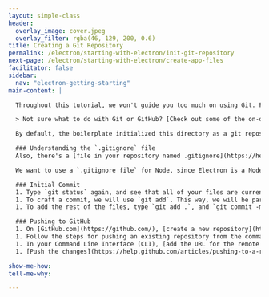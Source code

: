 ```yaml
---
layout: simple-class
header:
  overlay_image: cover.jpeg
  overlay_filter: rgba(46, 129, 200, 0.6)
title: Creating a Git Repository
permalink: /electron/starting-with-electron/init-git-repository
next-page: /electron/starting-with-electron/create-app-files
facilitator: false
sidebar:
  nav: "electron-getting-starting"
main-content: |

  Throughout this tutorial, we won't guide you too much on using Git. For all of the code, we recommend using branches and atomic commits, as well as pushing to the remote frequently.

  > Not sure what to do with Git or GitHub? [Check out some of the on-demand courses to learn more!](https://services.github.com/on-demand/)

  By default, the boilerplate initialized this directory as a git repository, so we won't need to do any extra work to get this set up.

  ### Understanding the `.gitignore` file
  Also, there's a [file in your repository named .gitignore](https://help.github.com/articles/ignoring-files/). Git uses this to determine which files and directories to ignore, before you make a commit.

  We want to use a `.gitignore file` for Node, since Electron is a Node based project. Typically, we would do this manually. Since we used a boilerplate, this is already done. If you're interested in learning about different `.gitignore` files, check out [this repository full of templates](https://github.com/github/gitignore).

  ### Initial Commit
  1. Type `git status` again, and see that all of your files are currently untracked in the working tree.
  1. To craft a commit, we will use `git add`. This way, we will be particular about what files are in each commit. We will first commit the `.gitignore` file with `git add .gitignore`, and then `git commit -m "initial commit with gitignore"`.
  1. To add the rest of the files, type `git add .`, and `git commit -m "add electron boilerplate files"`.

  ### Pushing to GitHub
  1. On [GitHub.com](https://github.com/), [create a new repository](https://help.github.com/articles/creating-a-new-repository/). To avoid errors, do not initialize the new repository with `README`, `license`, or `.gitignore` files. You can add these files after your project has been pushed to GitHub.
  1. Follow the steps for pushing an existing repository from the command line.
  1. In your Command Line Interface (CLI), [add the URL for the remote repository](https://help.github.com/articles/adding-a-remote/) where your local repository will be pushed.
  1. [Push the changes](https://help.github.com/articles/pushing-to-a-remote/) in your local repository to GitHub.

show-me-how:
tell-me-why:

---
```

